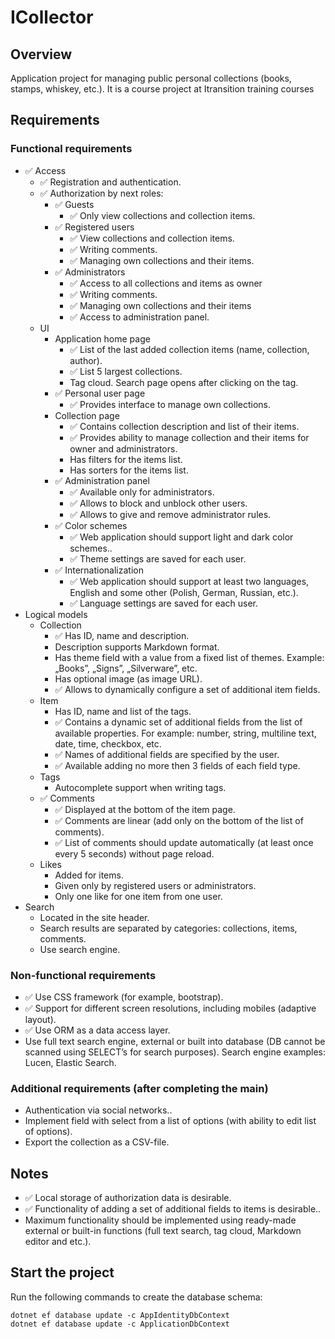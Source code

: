 ﻿# ICollector #

## Overview #

Application project for managing public personal collections (books, stamps, whiskey, etc.). It is a course project at Itransition training courses

## Requirements # 

### Functional requirements #

*   ✅ Access
    *   ✅ Registration and authentication.
    *   ✅ Authorization by next roles:
        *   ✅ Guests
            *   ✅ Only view collections and collection items.
        *   ✅ Registered users
            *   ✅ View collections and collection items.
            *   ✅ Writing comments.
            *   ✅ Managing own collections and their items. 
        *   ✅ Administrators 
            *   ✅ Access to all collections and items as owner
            *   ✅ Writing comments. 
            *   ✅ Managing own collections and their items
            *   ✅ Access to administration panel. 
    *   UI
        *  Application home page 
            *   ✅ List of the last added collection items (name, collection, author).
            *   ✅ List 5 largest collections. 
            *   Tag cloud. Search page opens after clicking on the tag. 
        *   ✅ Personal user page
            *   ✅ Provides interface to manage own collections. 
        *   Collection page 
            *   ✅ Contains collection description and list of their items.
            *   ✅ Provides ability to manage collection and their items for owner and administrators.
            *   Has filters for the items list.
            *   Has sorters for the items list. 
        *   ✅ Administration panel
            *   ✅ Available only for administrators.
            *   ✅ Allows to block and unblock other users.
            *   ✅ Allows to give and remove administrator rules.
        *   ✅ Color schemes
            *   ✅ Web application should support light and dark color schemes..
            *   ✅ Theme settings are saved for each user. 
        *   ✅ Internationalization 
            *   ✅ Web application should support at least two languages, English and some other (Polish, German, Russian, etc.). 
            *   ✅ Language settings are saved for each user. 
*   Logical models
    *   Collection
        *   ✅ Has ID, name and description. 
        *   Description supports Markdown format. 
        *   Has theme field with a value from a fixed list of themes. Example: „Books”, „Signs”, „Silverware”, etc. 
        *   Has optional image (as image URL).
        *   ✅ Allows to dynamically configure a set of additional item fields. 
    *   Item
        *   Has ID, name and list of the tags.
        *   ✅ Contains a dynamic set of additional fields from the list of available properties. For example: number, string, multiline text, date, time, checkbox, etc.
        *   ✅ Names of additional fields are specified by the user. 
        *   ✅ Available adding no more then 3 fields of each field type. 
    *   Tags
        *   Autocomplete support when writing tags. 
    *   ✅ Comments
        *   ✅ Displayed at the bottom of the item page. 
        *   ✅ Comments are linear (add only on the bottom of the list of comments).
        *   ✅ List of comments should update automatically (at least once every 5 seconds) without page reload. 
    *   Likes
        *   Added for items.
        *   Given only by registered users or administrators. 
        *   Only one like for one item from one user. 
*   Search
    *   Located in the site header.
    *   Search results are separated by categories: collections, items, comments.
    *   Use search engine. 

### Non-functional requirements #

*   ✅ Use CSS framework (for example, bootstrap).
*   ✅ Support for different screen resolutions, including mobiles (adaptive layout). 
*   ✅ Use ORM as a data access layer. 
*   Use full text search engine, external or built into database (DB cannot be scanned using SELECT’s for search purposes). Search engine examples: Lucen, Elastic Search.

### Additional requirements (after completing the main) #

*   Authentication via social networks.. 
*   Implement field with select from a list of options (with ability to edit list of options). 
*   Export the collection as a CSV-file. 

## Notes #

*   ✅ Local storage of authorization data is desirable. 
*   ✅ Functionality of adding a set of additional fields to items is desirable.. 
*   Maximum functionality should be implemented using ready-made external or built-in functions (full text search, tag cloud, Markdown editor and etc.).

## Start the project #

Run the following commands to create the database schema:

    dotnet ef database update -c AppIdentityDbContext
    dotnet ef database update -c ApplicationDbContext 
